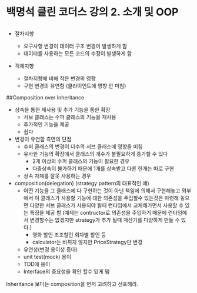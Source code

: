 # 백명석 클린 코더스 강의 2. 소개 및 OOP
##
- 절차지향
    - 요구사항 변경이 데이터 구조 변경이 발생하게 함
    - 데이터를 사용하는 모든 코드의 수정이 발생하게 함

- 객체지향
    - 절차지향에 비해 작은 변경의 영향
    - 구현 변경의 유연함 (클라이언트에 영향 안 미침)

##Composition over Inheritance
- 상속을 통한 재사용 및 추가 기능을 통한 확장
    - 서브 클래스는 수퍼 클래스의 기능을 재사용
    - 추가적인 기능을 제공
    - 쉽다
- 변경이 유연함 측면의 단점
    - 수퍼 클래스의 변경이 다수의 서브 클래스에 영향을 미침
    - 유사한 기능의 확장에서 클래스의 개수가 불필요하게 증가할 수 있다
        - 2개 이상의 수퍼 클래스의 기능이 필요한 경우
        - 다중상속이 불가하기 때문에 1개를 상속받고 다른 한개는 따로 구현
    - 상속 자체를 잘못 사용하는 경우
- composition(delegation) (strategy pattern의 대표적인 예)
    - 어떤 기능을 그 클래스에 다 구현하는 것이 아닌 책임에 의해서 구현해놓고 외부에서 이 클래스가 사용할 기능에 대한 의존성을 주입할수 있는것은 마련해 놓으면 다양한 서브 클래스가 사용되야 될때 런타임에서 교체해가면서 사용할 수 있는 특징을 제공 함 (예제는 contructor로 의존성을 주입하기 때문에 런타임에서 변경할수는 없겠지만 strategy가 추가 될때 계산기를 다양하게 만들 수 있다.) 
        - 영화 할인 조조할인 회차별 할인 등
        - calculator는 바뀌지 않지만 PriceStrategy만 변경
    - 유연성(변경 용이성 증대)
    - unit test(mock) 용이
    - TDD에 용이
    - Interface의 중요성을 확인 할수 있게 됌

Inheritance 보다는 composition을 먼저 고려하고 선호해라.

